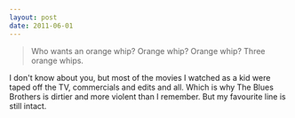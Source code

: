 ```yaml
---
layout: post
date: 2011-06-01
---
```


>Who wants an orange whip? Orange whip? Orange whip? Three orange whips. 

I don't know about you, but most of the movies I watched as a kid were taped off the TV, commercials and edits and all. Which is why The Blues Brothers is dirtier and more violent than I remember. But my favourite line is still intact. 
